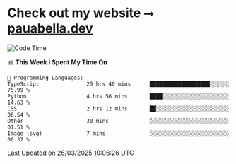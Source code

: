 # Check out my website ⭢ [pauabella.dev](https://pauabella.dev)

<!--START_SECTION:waka-->
![Code Time](http://img.shields.io/badge/Code%20Time-4%2C259%20hrs%2025%20mins-blue)

📊 **This Week I Spent My Time On** 

```text
💬 Programming Languages: 
TypeScript               25 hrs 40 mins      ███████████████████░░░░░░   75.99 % 
Python                   4 hrs 56 mins       ████░░░░░░░░░░░░░░░░░░░░░   14.63 % 
CSS                      2 hrs 12 mins       ██░░░░░░░░░░░░░░░░░░░░░░░   06.54 % 
Other                    30 mins             ░░░░░░░░░░░░░░░░░░░░░░░░░   01.51 % 
Image (svg)              7 mins              ░░░░░░░░░░░░░░░░░░░░░░░░░   00.37 % 
```


 Last Updated on 26/03/2025 10:06:26 UTC
<!--END_SECTION:waka-->
